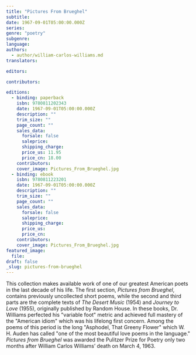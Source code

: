 ```yaml
---
title: "Pictures From Brueghel"
subtitle:
date: 1967-09-01T05:00:00.000Z
series:
genre: "poetry"
subgenre:
language:
authors:
  - author/william-carlos-williams.md
translators:

editors:

contributors:

editions:
  - binding: paperback
    isbn: 9780811202343
    date: 1967-09-01T05:00:00.000Z
    description: ""
    trim_size: ""
    page_count: ""
    sales_data:
      forsale: false
      saleprice:
      shipping_charge:
      price_us: 11.95
      price_cn: 18.00
    contributors:
    cover_image: Pictures_From_Brueghel.jpg
  - binding: ebook
    isbn: 9780811223201
    date: 1967-09-01T05:00:00.000Z
    description: ""
    trim_size: ""
    page_count: ""
    sales_data:
      forsale: false
      saleprice:
      shipping_charge:
      price_us:
      price_cn:
    contributors:
    cover_image: Pictures_From_Brueghel.jpg
featured_image:
  file:
draft: false
_slug: pictures-from-brueghel
---
```


This collection makes available work of one of our greatest American poets in the last decade of his life. The first section, _Pictures from Brueghel_, contains previously uncollected short poems, while the second and third parts are the complete texts of _The Desert Music_ (1954) and _Journey to Love_ (1955), originally published by Random House. In these books, Dr. Williams perfected his "variable foot" metric and achieved full mastery of the "American idiom" which was his lifelong first concern. Among the poems of this period is the long "Asphodel, That Greeny Flower" which W. H. Auden has called "one of the most beautiful love poems in the language." _Pictures from Brueghel_ was awarded the Pulitzer Prize for Poetry only two months after William Carlos Williams’ death on March 4, 1963.

